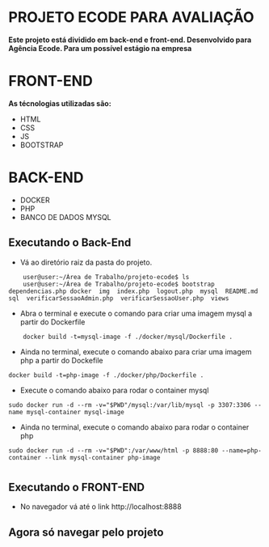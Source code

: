 # **PROJETO ECODE PARA AVALIAÇÃO**

**Este projeto está dividido em back-end e front-end. Desenvolvido para Agência Ecode. Para um possível estágio na empresa**


# **FRONT-END**

**As técnologias utilizadas são:**

- HTML
- CSS
- JS
- BOOTSTRAP

# **BACK-END**

- DOCKER
- PHP
- BANCO DE DADOS MYSQL

## Executando o Back-End

- Vá ao diretório raiz da pasta do projeto.
```
    user@user:~/Área de Trabalho/projeto-ecode$ ls
    user@user:~/Área de Trabalho/projeto-ecode$ bootstrap dependencias.php docker  img  index.php  logout.php  mysql  README.md  sql  verificarSessaoAdmin.php  verificarSessaoUser.php  views
```
- Abra o terminal e execute o comando para criar uma imagem mysql a partir do Dockerfile
```
    docker build -t=mysql-image -f ./docker/mysql/Dockerfile .
```
- Ainda no terminal, execute o comando abaixo para criar uma imagem php a partir do Dockefile

```
docker build -t=php-image -f ./docker/php/Dockerfile .
```
- Execute o comando abaixo para rodar o container mysql
```
sudo docker run -d --rm -v="$PWD"/mysql:/var/lib/mysql -p 3307:3306 --name mysql-container mysql-image
```
- Ainda no terminal, execute o comando abaixo para rodar o container php
```
sudo docker run -d --rm -v="$PWD":/var/www/html -p 8888:80 --name=php-container --link mysql-container php-image
```
#
## Executando o FRONT-END

- No navegador vá até o link http://localhost:8888

## **Agora só navegar pelo projeto**